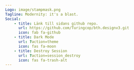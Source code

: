```yaml
---
Logo: image/stampmask.png
Tagline: Modernity: it's a blast. 
Social:
    - title: Länk till sidans github repo.
      url: https://github.com/Turingcop/bth.designv3.git
      icon: fab fa-github
    - title: Dark Mode
      url: ?action=theme
      icon: fas fa-moon
    - title: Destroy Session
      url: ?action=session_destroy
      icon: fas fa-trash-alt
---
```

